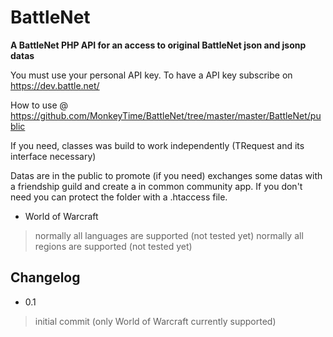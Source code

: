 BattleNet
=========

**A BattleNet PHP API for an access to original BattleNet json and jsonp datas**

You must use your personal API key. To have a API key subscribe on https://dev.battle.net/

How to use @ https://github.com/MonkeyTime/BattleNet/tree/master/master/BattleNet/public

If you need, classes was build to work independently (TRequest and its interface necessary)

Datas are in the public to promote (if you need) exchanges some datas with a friendship guild and create a in common community app. If you don't need you can protect the folder with a .htaccess file. 

* World of Warcraft
> normally all languages are supported (not tested yet)
> normally all regions are supported (not tested yet)


## Changelog

* 0.1
> initial commit (only World of Warcraft currently supported)
